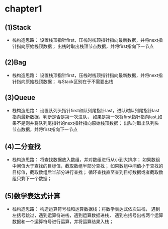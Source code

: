 # chapter1
## (1)Stack
- 栈构造思路：
设置栈顶指针first，压栈时栈顶指针指向最新数据，并将next指针指向原始栈顶数据；
出栈时取出栈顶节点数据，并将first指向下一节点

## (2)Bag
- 栈构造思路：
设置栈顶指针first，压栈时栈顶指针指向最新数据，并将next指针指向原始栈顶数据；
与Stack区别在于不需要出栈

## (3)Queue
- 栈构造思路：
设置队列头指针first和队列尾指针last，进队时队列尾指针last指向最新数据，判断是否是第一次进队，
如果是第一次将first指针指向last,如果不是则并将队列尾指针的next指针指向原始栈顶数据；
出队时取出队列头节点数据，并将first指向下一节点

## (4)二分查找
- 栈构造思路：
将查找数据放入数组，并对数组进行从小到大排序；
如果数组中间值大于查找的目标值，截取数组半部分查找；
如果数组中间值小于查找的目标值，截取数组后半部分进行查找；
循环查找直至查到目标数据或者截取数组只剩下一个数据；

## (5)数学表达式计算
- 栈构造思路：
构造运算符号栈和运算数据栈；将数学表达式依次进栈，
遇到左括号跳过，遇到运算符进栈，遇到运算数据进栈，
遇到右括号出栈两个运算数据和一个运算符号进行运算，并将运算结果入栈；